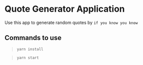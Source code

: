 # Quote Generator Application

Use this app to generate random quotes by `if you know you know`

## Commands to use

> `yarn install`

> `yarn start`
